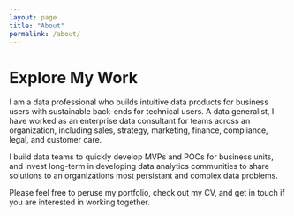 ```yaml
---
layout: page
title: "About"
permalink: /about/
---
```


# Explore My Work

I am a data professional who builds intuitive data products for business users with sustainable back-ends for technical users. A data generalist, I have worked as an enterprise data consultant for teams across an organization, including sales, strategy, marketing, finance, compliance, legal, and customer care.

I build data teams to quickly develop MVPs and POCs for business units, and invest long-term in developing data analytics communities to share solutions to an organizations most persistant and complex data problems. 

Please feel free to peruse my portfolio, check out my CV, and get in touch if you are interested in working together.